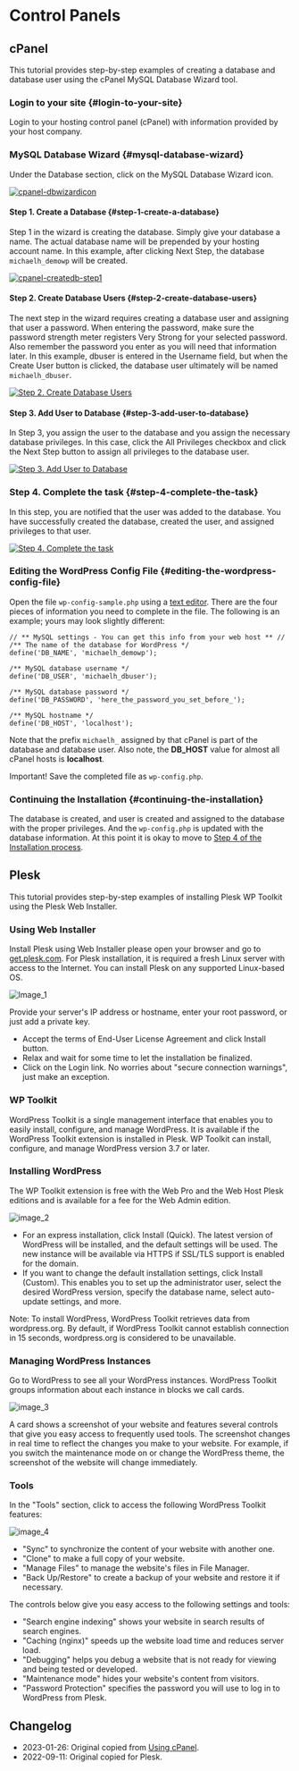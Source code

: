 # Control Panels

## cPanel

This tutorial provides step-by-step examples of creating a database and database user using the cPanel MySQL Database Wizard tool.

### Login to your site {#login-to-your-site}

Login to your hosting control panel (cPanel) with information provided by your host company.

### MySQL Database Wizard {#mysql-database-wizard}

Under the Database section, click on the MySQL Database Wizard icon.

[![cpanel-dbwizardicon](https://i3.wp.com/wordpress.org/documentation/files/2018/10/cpanel-dbwizardicon.png)](https://wordpress.org/documentation/files/2018/10/cpanel-dbwizardicon.png)

#### Step 1. Create a Database {#step-1-create-a-database}

Step 1 in the wizard is creating the database. Simply give your database a name. The actual database name will be prepended by your hosting account name. In this example, after clicking Next Step, the database `michaelh_demowp` will be created.

[![cpanel-createdb-step1](https://i3.wp.com/wordpress.org/documentation/files/2018/10/cpanel-createdb-step1.png)](https://wordpress.org/documentation/files/2018/10/cpanel-createdb-step1.png)

#### Step 2. Create Database Users {#step-2-create-database-users}

The next step in the wizard requires creating a database user and assigning that user a password. When entering the password, make sure the password strength meter registers Very Strong for your selected password. Also remember the password you enter as you will need that information later. In this example, dbuser is entered in the Username field, but when the Create User button is clicked, the database user ultimately will be named `michaelh_dbuser`.

[![Step 2. Create Database Users](https://i3.wp.com/wordpress.org/documentation/files/2018/10/cpanel-createdb-step2.png)](https://wordpress.org/documentation/files/2018/10/cpanel-createdb-step2.png)

#### Step 3. Add User to Database {#step-3-add-user-to-database}

In Step 3, you assign the user to the database and you assign the necessary database privileges. In this case, click the All Privileges checkbox and click the Next Step button to assign all privileges to the database user.

[![Step 3. Add User to Database](https://i3.wp.com/wordpress.org/documentation/files/2018/10/cpanel-createdb-step3.png)](https://wordpress.org/documentation/files/2018/10/cpanel-createdb-step3.png)

### Step 4. Complete the task {#step-4-complete-the-task}

In this step, you are notified that the user was added to the database. You have successfully created the database, created the user, and assigned privileges to that user.

[![Step 4. Complete the task](https://i3.wp.com/wordpress.org/documentation/files/2018/10/cpanel-createdb-step4.png)](https://wordpress.org/documentation/files/2018/10/cpanel-createdb-step4.png)

### Editing the WordPress Config File {#editing-the-wordpress-config-file}

Open the file `wp-config-sample.php` using a [text editor](https://htmltomd.com/support/article/glossary/#text-editor). There are the four pieces of information you need to complete in the file. The following is an example; yours may look slightly different:

```
// ** MySQL settings - You can get this info from your web host ** //
/** The name of the database for WordPress */
define('DB_NAME', 'michaelh_demowp');

/** MySQL database username */
define('DB_USER', 'michaelh_dbuser');

/** MySQL database password */
define('DB_PASSWORD', 'here_the_password_you_set_before_');

/** MySQL hostname */
define('DB_HOST', 'localhost');
```

Note that the prefix `michaelh_` assigned by that cPanel is part of the database and database user. Also note, the **DB_HOST** value for almost all cPanel hosts is **localhost**.

Important! Save the completed file as `wp-config.php`.

### Continuing the Installation {#continuing-the-installation}

The database is created, and user is created and assigned to the database with the proper privileges. And the `wp-config.php` is updated with the database information. At this point it is okay to move to [Step 4 of the Installation process](https://htmltomd.com/support/article/how-to-install-wordpress/#step-4-upload-the-files).

## Plesk

This tutorial provides step-by-step examples of installing Plesk WP Toolkit using the Plesk Web Installer.
 
### Using Web Installer

Install Plesk using Web Installer please open your browser and go to [get.plesk.com](https://get.plesk.com/). For Plesk installation, it is required a fresh Linux server with access to the Internet. You can install Plesk on any supported Linux-based OS.

![Image_1](https://user-images.githubusercontent.com/19301688/189542599-4fce4d63-8060-416e-9fdf-f21ae62c87e1.png)

Provide your server's IP address or hostname, enter your root password, or just add a private key.
 
* Accept the terms of End-User License Agreement and click Install button.
* Relax and wait for some time to let the installation be finalized.
* Click on the Login link. No worries about "secure connection warnings", just make an exception.

### WP Toolkit 

WordPress Toolkit is a single management interface that enables you to easily install, configure, and manage WordPress. It is available if the WordPress Toolkit extension is installed in Plesk. WP Toolkit can install, configure, and manage WordPress version 3.7 or later.

### Installing WordPress

The WP Toolkit extension is free with the Web Pro and the Web Host Plesk editions and is available for a fee for the Web Admin edition.

![image_2](https://user-images.githubusercontent.com/19301688/189542665-78f52a1c-e92b-4d70-bb5d-899ac02cc57e.png)

* For an express installation, click Install (Quick). The latest version of WordPress will be installed, and the default settings will be used. The new instance will be available via HTTPS if SSL/TLS support is enabled for the domain.
* If you want to change the default installation settings, click Install (Custom). This enables you to set up the administrator user, select the desired WordPress version, specify the database name, select auto-update settings, and more.

Note: To install WordPress, WordPress Toolkit retrieves data from wordpress.org. By default, if WordPress Toolkit cannot establish connection in 15 seconds, wordpress.org is considered to be unavailable.

### Managing WordPress Instances

Go to WordPress to see all your WordPress instances. WordPress Toolkit groups information about each instance in blocks we call cards.

![image_3](https://user-images.githubusercontent.com/19301688/189542692-5d6f38b5-1b32-4de8-8f40-2abe9a5d1d86.png)

A card shows a screenshot of your website and features several controls that give you easy access to frequently used tools. The screenshot changes in real time to reflect the changes you make to your website. For example, if you switch the maintenance mode on or change the WordPress theme, the screenshot of the website will change immediately.

### Tools

In the "Tools" section, click to access the following WordPress Toolkit features:

![image_4](https://user-images.githubusercontent.com/19301688/189542713-abf476de-fcbd-4113-9975-1c2961765190.png)

* "Sync" to synchronize the content of your website with another one.
* "Clone" to make a full copy of your website.
* "Manage Files" to manage the website's files in File Manager.
* "Back Up/Restore" to create a backup of your website and restore it if necessary.

The controls below give you easy access to the following settings and tools:
* "Search engine indexing" shows your website in search results of search engines.
* "Caching (nginx)" speeds up the website load time and reduces server load.
* "Debugging" helps you debug a website that is not ready for viewing and being tested or developed.
* "Maintenance mode" hides your website's content from visitors.
* "Password Protection" specifies the password you will use to log in to WordPress from Plesk.

## Changelog

- 2023-01-26: Original copied from [Using cPanel](https://wordpress.org/documentation/article/using-cpanel/).
- 2022-09-11: Original copied for Plesk.
